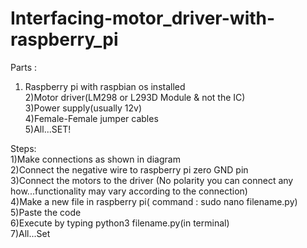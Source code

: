 # Interfacing-motor_driver-with-raspberry_pi
Parts : 
1) Raspberry pi with raspbian os installed \
2)Motor driver(LM298 or L293D Module & not the IC)\
3)Power supply(usually 12v)\
4)Female-Female jumper cables\
5)All...SET!

Steps:\
1)Make connections as shown in diagram\
2)Connect the negative wire to raspberry pi zero GND pin\
3)Connect the motors to the driver (No polarity you can connect any how...functionality may vary according to the connection)\
4)Make a new file in raspberry pi( command : sudo nano filename.py)\
5)Paste the code \
6)Execute by typing python3 filename.py(in terminal)\
7)All...Set
